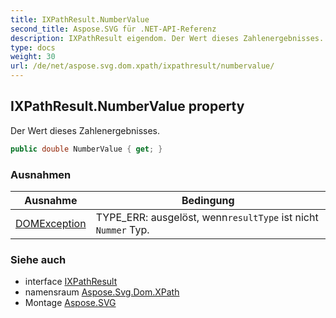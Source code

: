 ```yaml
---
title: IXPathResult.NumberValue
second_title: Aspose.SVG für .NET-API-Referenz
description: IXPathResult eigendom. Der Wert dieses Zahlenergebnisses.
type: docs
weight: 30
url: /de/net/aspose.svg.dom.xpath/ixpathresult/numbervalue/
---
```

## IXPathResult.NumberValue property

Der Wert dieses Zahlenergebnisses.

```csharp
public double NumberValue { get; }
```

### Ausnahmen

| Ausnahme | Bedingung |
| --- | --- |
| [DOMException](../../../aspose.svg.dom/domexception/) | TYPE_ERR: ausgelöst, wenn`resultType` ist nicht `Nummer` Typ. |

### Siehe auch

* interface [IXPathResult](../)
* namensraum [Aspose.Svg.Dom.XPath](../../ixpathresult/)
* Montage [Aspose.SVG](../../../)


